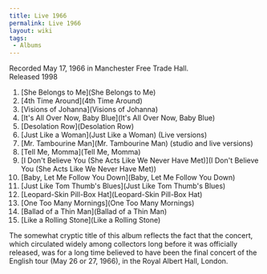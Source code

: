 ```yaml
---
title: Live 1966
permalink: Live 1966
layout: wiki
tags:
 - Albums
---
```


Recorded May 17, 1966 in Manchester Free Trade Hall.  
Released 1998


1.  [She Belongs to Me](She Belongs to Me)
2.  [4th Time Around](4th Time Around)
3.  [Visions of Johanna](Visions of Johanna)
4.  [It's All Over Now, Baby
    Blue](It's All Over Now, Baby Blue)
5.  [Desolation Row](Desolation Row)
6.  [Just Like a Woman](Just Like a Woman) (Live versions)
7.  [Mr. Tambourine Man](Mr. Tambourine Man) (studio and live
    versions)
8.  [Tell Me, Momma](Tell Me, Momma)
9.  [I Don't Believe You (She Acts Like We Never Have
    Met)](I Don't Believe You (She Acts Like We Never Have Met)) 
10. [Baby, Let Me Follow You
    Down](Baby, Let Me Follow You Down)
11. [Just Like Tom Thumb's
    Blues](Just Like Tom Thumb's Blues)
12. [Leopard-Skin Pill-Box Hat](Leopard-Skin Pill-Box Hat)
13. [One Too Many Mornings](One Too Many Mornings)
14. [Ballad of a Thin Man](Ballad of a Thin Man)
15. [Like a Rolling Stone](Like a Rolling Stone)

The somewhat cryptic title of this album reflects the fact that the
concert, which circulated widely among collectors long before it was
officially released, was for a long time believed to have been the final
concert of the English tour (May 26 or 27, 1966), in the Royal Albert
Hall, London.
